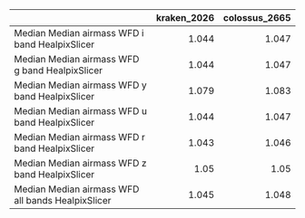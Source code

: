 |                                                   |   kraken_2026 |   colossus_2665 |
|:--------------------------------------------------|--------------:|----------------:|
| Median Median airmass WFD i band HealpixSlicer    |         1.044 |           1.047 |
| Median Median airmass WFD g band HealpixSlicer    |         1.044 |           1.047 |
| Median Median airmass WFD y band HealpixSlicer    |         1.079 |           1.083 |
| Median Median airmass WFD u band HealpixSlicer    |         1.044 |           1.047 |
| Median Median airmass WFD r band HealpixSlicer    |         1.043 |           1.046 |
| Median Median airmass WFD z band HealpixSlicer    |         1.05  |           1.05  |
| Median Median airmass WFD all bands HealpixSlicer |         1.045 |           1.048 |
